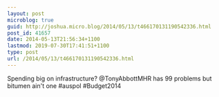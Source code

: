 ```yaml
---
layout: post
microblog: true
guid: http://joshua.micro.blog/2014/05/13/t466170131190542336.html
post_id: 41657
date: 2014-05-13T21:56:34+1100
lastmod: 2019-07-30T17:41:51+1100
type: post
url: /2014/05/13/t466170131190542336.html
---
```

Spending big on infrastructure? @TonyAbbottMHR has 99 problems but bitumen ain't one #auspol #Budget2014

